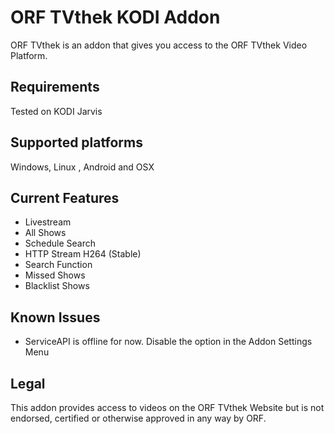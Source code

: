 ORF TVthek KODI Addon
=======
ORF TVthek is an addon that gives you access to the ORF TVthek Video Platform.


Requirements
------------
Tested on KODI Jarvis


Supported platforms
-------------------
Windows, Linux , Android and OSX


Current Features
----------------
* Livestream
* All Shows
* Schedule Search
* HTTP Stream H264 (Stable)
* Search Function
* Missed Shows
* Blacklist Shows



Known Issues
------------
* ServiceAPI is offline for now. Disable the option in the Addon Settings Menu


Legal
-----
This addon provides access to videos on the ORF TVthek Website but is not endorsed, certified or otherwise approved in any way by ORF.
